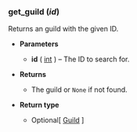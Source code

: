 ### get_guild (*id*) [](https://discordpy.readthedocs.io/en/v1.7.3/api.html#discord.Client.get_guild)

Returns an guild with the given ID.

- **Parameters**

	- **id** ( [int](https://docs.python.org/3/library/functions.html#int) ) – The ID to search for.

- **Returns**

	- The guild or `None` if not found.

- **Return type**

	- Optional[ [Guild](discord/Discord%20Models/Guild/Guild) ]


